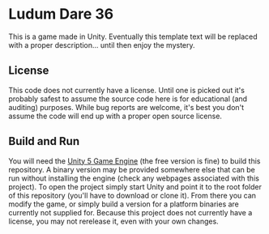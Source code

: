 Ludum Dare 36
====================

This is a game made in Unity. Eventually this template text will be replaced with a proper description... until then enjoy the mystery.

License
-----------

This code does not currently have a license. Until one is picked out it's probably safest to assume the source code here is for educational (and auditing) purposes. While bug reports are welcome, it's best you don't assume the code will end up with a proper open source license.

Build and Run
-----------

You will need the [Unity 5 Game Engine](https://unity3d.com/) (the free version is fine) to build this repository. A binary version may be provided somewhere else that can be run without installing the engine (check any webpages associated with this project). To open the project simply start Unity and point it to the root folder of this repository (you'll have to download or clone it). From there you can modify the game, or simply build a version for a platform binaries are currently not supplied for. Because this project does not currently have a license, you may not rerelease it, even with your own changes.